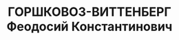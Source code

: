 ---
title: ГОРШКОВОЗ-ВИТТЕНБЕРГ Феодосий Константинович
description: "Род. в 1902, Украина, Харьковская обл., г. Валки, украинец, обр.: высшее,\
  \ член ВКП(б) с 1927. Проживал: Украинская ССР, Харьков, Пушкинский въезд, 6, кв.\
  \ 15. Плотник, инструктор отдела сов. торговли \n  Арестован 08.08.1937. Обв. по\
  \ ст. 54-7-8-11, 20 (участник контрреволюционной террористической организации правых).\
  \ Приговор: ВК ВС СССР, 05.12.1937 – ВМН. Расстрелян 06.12.1937. \n  Реабилитирован\
  \ 10.08.1957"
---